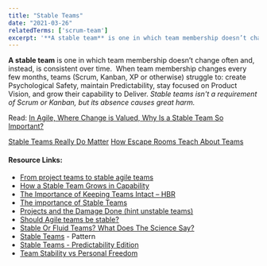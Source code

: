 ```yaml
---
title: "Stable Teams"
date: "2021-03-26"
relatedTerms: ['scrum-team']
excerpt: '**A stable team** is one in which team membership doesn’t change often and, instead, is'
---
```


**A stable team** is one in which team membership doesn’t change often and, instead, is consistent over time.  When team membership changes every few months, teams (Scrum, Kanban, XP or otherwise) struggle to: create Psychological Safety, maintain Predictability, stay focused on Product Vision, and grow their capability to Deliver. _Stable teams isn't a requirement of Scrum or Kanban, but its absence causes great harm._

Read: [In Agile, Where Change is Valued, Why Is a Stable Team So Important?](/blog/in-agile-where-change-is-valued-why-is-a-stable-team-so-important)

[Stable Teams Really Do Matter]((/blog/stable-teams-really-do-matter))
[How Escape Rooms Teach About Teams](/blog/how-escape-rooms-teach-about-teams)

#### Resource Links:

- [From project teams to stable agile teams](https://medium.com/organize-agile/from-project-teams-to-stable-agile-teams-5934c271a8fc)
- [How a Stable Team Grows in Capability](https://coachlankford.com/2018/08/11/stable-team-capability-growth/)
- [The Importance of Keeping Teams Intact – HBR](https://hbr.org/2013/12/the-hidden-benefits-of-keeping-teams-intact)
- [The importance of Stable Teams](https://agilenorway.wordpress.com/2014/09/29/the-importance-of-stable-teams/)
- [Projects and the Damage Done (hint unstable teams)](https://www.infoq.com/articles/kelly-beyond-projects/)
- [Should Agile teams be stable?](https://allthingsagile.co/post/should-agile-teams-be-stable/)
- [Stable Or Fluid Teams? What Does The Science Say?](https://medium.com/the-liberators/in-depth-stable-or-fluid-teams-what-does-the-science-say-95833b0b91a2)
- [Stable Teams](https://sites.google.com/a/scrumplop.org/published-patterns/product-organization-pattern-language/development-team/stable-teams) - Pattern
- [Stable Teams - Predictability Edition](https://www.leadingagile.com/2016/12/stable-teams-predictability-edition/)
- [Team Stability vs Personal Freedom](https://amateurcoach.blog/2018/05/25/team-stability-vs-personal-freedom/)

